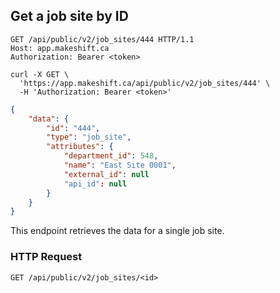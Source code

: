 ## Get a job site by ID

```http
GET /api/public/v2/job_sites/444 HTTP/1.1
Host: app.makeshift.ca
Authorization: Bearer <token>
```

```shell
curl -X GET \
  'https://app.makeshift.ca/api/public/v2/job_sites/444' \
  -H 'Authorization: Bearer <token>'
```

```json
{
    "data": {
        "id": "444",
        "type": "job_site",
        "attributes": {
            "department_id": 548,
            "name": "East Site 0001",
            "external_id": null
            "api_id": null
        }
    }
}
```

This endpoint retrieves the data for a single job site.

### HTTP Request

`GET /api/public/v2/job_sites/<id>`
